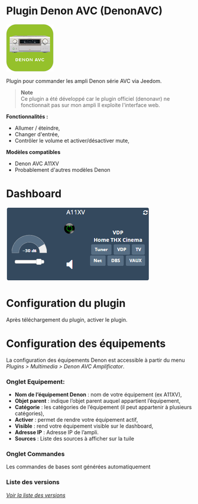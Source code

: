 Plugin Denon AVC (DenonAVC)
===========================

![Logo plugin](../assets/images/DenonAVC_icon.png "Logo plugin")

Plugin pour commander les ampli Denon série AVC via Jeedom.

> **Note**  
> Ce plugin a été développé car le plugin officiel (denonavr) ne fonctionnait pas sur mon ampli
> Il exploite l'interface web.


**Fonctionnalités :**

- Allumer / éteindre,
- Changer d'entrée,
- Contrôler le volume et activer/désactiver mute,

**Modèles compatibles**
- Denon AVC A11XV
- Probablement d'autres modèles Denon

Dashboard
=========

![Visuel du dashboard](../assets/images/Dashboard.png "Visuel du dashboard")

Configuration du plugin
=======================

Après téléchargement du plugin, activer le plugin.

Configuration des équipements
=============================

La configuration des équipements Denon est accessible à partir du menu *Plugins > Multimedia > Denon AVC Amplificator*.

### Onglet Equipement:

-   **Nom de l’équipement Denon** : nom de votre équipement (ex A11XV),
-   **Objet parent** : indique l’objet parent auquel appartient l’équipement,
-   **Catégorie** : les catégories de l’équipement (il peut appartenir à plusieurs catégories),
-   **Activer** : permet de rendre votre équipement actif,
-   **Visible** : rend votre équipement visible sur le dashboard,
-   **Adresse IP** : Adresse IP de l’ampli.
-   **Sources** : Liste des sources à afficher sur la tuile

### Onglet Commandes

Les commandes de bases sont générées automatiquement 

### Liste des versions

*[Voir la liste des versions](changelog.md)*